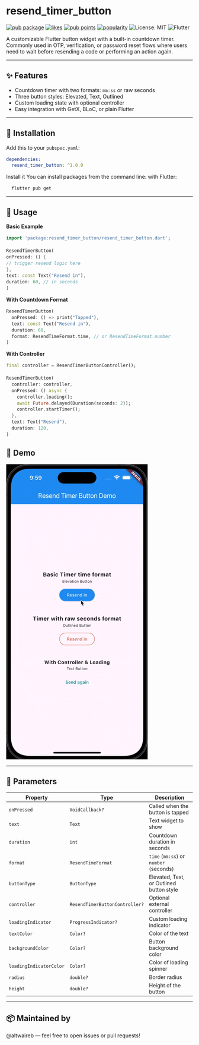 # resend_timer_button

[![pub package](https://img.shields.io/pub/v/resend_timer_button.svg)](https://pub.dev/packages/resend_timer_button)
[![likes](https://badges.bar/resend_timer_button/likes)](https://pub.dev/packages/resend_timer_button/score)
[![pub points](https://badges.bar/resend_timer_button/pub%20points)](https://pub.dev/packages/resend_timer_button/score)
[![popularity](https://badges.bar/resend_timer_button/popularity)](https://pub.dev/packages/resend_timer_button/score)
![License: MIT](https://img.shields.io/badge/license-MIT-green)
![Flutter](https://img.shields.io/badge/flutter-ready-blue)

A customizable Flutter button widget with a built-in countdown timer. Commonly used in OTP, verification, or password reset flows where users need to wait before resending a code or performing an action again.

---

## ✨ Features

- Countdown timer with two formats: `mm:ss` or raw seconds
- Three button styles: Elevated, Text, Outlined
- Custom loading state with optional controller
- Easy integration with GetX, BLoC, or plain Flutter

---

## 🚀 Installation

Add this to your `pubspec.yaml`:

```yaml
dependencies:
  resend_timer_button: ^1.0.0
```

Install it You can install packages from the command line:
   with Flutter:

```
  flutter pub get
```

---

## 🔧 Usage
**Basic Example**

```dart
import 'package:resend_timer_button/resend_timer_button.dart';

ResendTimerButton(
onPressed: () {
// trigger resend logic here
},
text: const Text("Resend in"),
duration: 60, // in seconds
)
```

**With Countdown Format**

```dart
ResendTimerButton(
  onPressed: () => print("Tapped"),
  text: const Text("Resend in"),
  duration: 60,
  format: ResendTimeFormat.time, // or ResendTimeFormat.number
)
```

**With Controller**

```dart
final controller = ResendTimerButtonController();

ResendTimerButton(
  controller: controller,
  onPressed: () async {
    controller.loading();
    await Future.delayed(Duration(seconds: 2));
    controller.startTimer();
  },
  text: Text("Resend"),
  duration: 120,
)

```

## 📱 Demo

![Demo](https://raw.githubusercontent.com/altwaireb/resend_timer_button/main/example/demo.gif)

---

## 🎨 Parameters
| Property                | Type                           | Description                              |
| ----------------------- | ------------------------------ | ---------------------------------------- |
| `onPressed`             | `VoidCallback?`                | Called when the button is tapped         |
| `text`                  | `Text`                         | Text widget to show                      |
| `duration`              | `int`                          | Countdown duration in seconds            |
| `format`                | `ResendTimeFormat`             | `time` (`mm:ss`) or `number` (seconds)   |
| `buttonType`            | `ButtonType`                   | Elevated, Text, or Outlined button style |
| `controller`            | `ResendTimerButtonController?` | Optional external controller             |
| `loadingIndicator`      | `ProgressIndicator?`           | Custom loading indicator                 |
| `textColor`             | `Color?`                       | Color of the text                        |
| `backgroundColor`       | `Color?`                       | Button background color                  |
| `loadingIndicatorColor` | `Color?`                       | Color of loading spinner                 |
| `radius`                | `double?`                      | Border radius                            |
| `height`                | `double?`                      | Height of the button                     |


---

## 📦 Maintained by
@altwaireb — feel free to open issues or pull requests!







